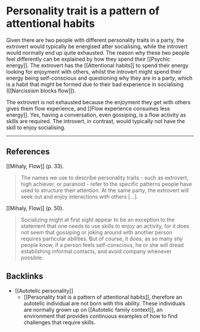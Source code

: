 # Personality trait is a pattern of attentional habits
Given there are two people with different personality traits in a party, the extrovert would typically be energised after socialising, while the introvert would normally end up quite exhausted. The reason why these two people feel differently can be explained by how they spend their [[Psychic energy]]. The extrovert has the [[Attentional habits]] to spend their energy looking for enjoyment with others, whilst the introvert might spend their energy being self-conscious and questioning why they are in a party, which is a habit that might be formed due to their bad experience in socialising ([[Narcissism blocks flow]]).

The extrovert is not exhausted because the enjoyment they get with others gives them flow experience, and [[Flow experience consumes less energy]]. Yes, having a conversation, even gossiping, is a flow activity as skills are required. The introvert, in contrast, would typically not have the skill to enjoy socialising.

- - -
## References
[[Mihaly, Flow]] (p. 33).
> The names we use to describe personality traits - such as extrovert, high achiever, or paranoid - refer to the specific patterns people have used to structure their attention. At the same party, the extrovert will seek out and enjoy interactions with others […].

[[Mihaly, Flow]] (p. 50).
> Socializing might at first sight appear to be an exception to the statement that one needs to use skills to enjoy an activity, for it does not seem that gossiping or joking around with another person requires particular abilities. But of course, it does; as so many shy people know, if a person feels self-conscious, he or she will dread establishing informal contacts, and avoid company whenever possible.

## Backlinks
* [[Autotelic personality]]
	* [[Personality trait is a pattern of attentional habits]], therefore an autotelic individual are not born with this ability. These individuals are normally grown up on [[Autotelic family context]], an environment that provides continuous examples of how to find challenges that require skills.

<!-- #evergreen #personality #attention -->

<!-- {BearID:586ECBEE-D41E-4B1D-BA7E-232616092B80-805-0000376250AC1AEE} -->
